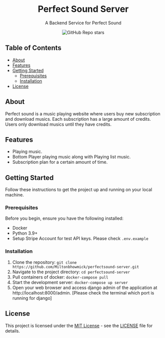 <h1 align="center">Perfect Sound Server</h1>
<p align="center">A Backend Service for Perfect Sound</p>
<p align="center">
	<img alt="GitHub Repo stars" src="https://img.shields.io/github/stars/Miltonbhowmick/perfectsound-server"> 
</p>

## Table of Contents

- [About](#about)
- [Features](#features)
- [Getting Started](#getting-started)
  - [Prerequisites](#prerequisites)
  - [Installation](#installation)
- [License](#license)

## About

Perfect sound is a music playing website where users buy new subscription and download musics. Each subscription has a large amount of credits. Users only download musics until they have credits.

## Features

- Playing music.
- Bottom Player playing music along with Playing list music.
- Subscription plan for a certain amount of time.
  
## Getting Started

Follow these instructions to get the project up and running on your local machine.

### Prerequisites
Before you begin, ensure you have the following installed:

- Docker
- Python 3.9+
- Setup Stripe Account for test API keys. Please check `.env.example`

### Installation

1. Clone the repository:
   `git clone https://github.com/Miltonbhowmick/perfectsound-server.git`
2. Navigate to the project directory:
	`cd perfectsound-server`
3. Pull containers of docker:
  `docker-compose pull`
4. Start the development server:
 	`docker-compose up server`  
5. Open your web browser and access django admin of the application at http://localhost:8000/admin. [Please check the terminal which port is running for django]

## License
This project is licensed under the [MIT License](./LICENSE) - see the [LICENSE](./LICENSE) file for details.

